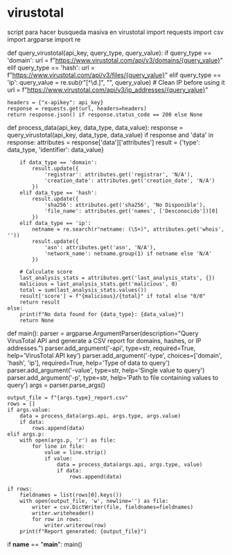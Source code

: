 # virustotal
script para hacer busqueda masiva en virustotal 
import requests
import csv
import argparse
import re

def query_virustotal(api_key, query_type, query_value):
    if query_type == 'domain':
        url = f"https://www.virustotal.com/api/v3/domains/{query_value}"
    elif query_type == 'hash':
        url = f"https://www.virustotal.com/api/v3/files/{query_value}"
    elif query_type == 'ip':
        query_value = re.sub(r"[^\d.]", "", query_value)  # Clean IP before using it
        url = f"https://www.virustotal.com/api/v3/ip_addresses/{query_value}"
    
    headers = {"x-apikey": api_key}
    response = requests.get(url, headers=headers)
    return response.json() if response.status_code == 200 else None

def process_data(api_key, data_type, data_value):
    response = query_virustotal(api_key, data_type, data_value)
    if response and 'data' in response:
        attributes = response['data']['attributes']
        result = {'type': data_type, 'identifier': data_value}

        if data_type == 'domain':
            result.update({
                'registrar': attributes.get('registrar', 'N/A'),
                'creation_date': attributes.get('creation_date', 'N/A')
            })
        elif data_type == 'hash':
            result.update({
                'sha256': attributes.get('sha256', 'No Disponible'),
                'file_name': attributes.get('names', ['Desconocido'])[0]
            })
        elif data_type == 'ip':
            netname = re.search(r"netname: (\S+)", attributes.get('whois', ''))
            result.update({
                'asn': attributes.get('asn', 'N/A'),
                'network_name': netname.group(1) if netname else 'N/A'
            })

        # Calculate score
        last_analysis_stats = attributes.get('last_analysis_stats', {})
        malicious = last_analysis_stats.get('malicious', 0)
        total = sum(last_analysis_stats.values())
        result['score'] = f"{malicious}/{total}" if total else "0/0"
        return result
    else:
        print(f"No data found for {data_type}: {data_value}")
        return None

def main():
    parser = argparse.ArgumentParser(description="Query VirusTotal API and generate a CSV report for domains, hashes, or IP addresses.")
    parser.add_argument('-api', type=str, required=True, help='VirusTotal API key')
    parser.add_argument('-type', choices=['domain', 'hash', 'ip'], required=True, help='Type of data to query')
    parser.add_argument('-value', type=str, help='Single value to query')
    parser.add_argument('-p', type=str, help='Path to file containing values to query')
    args = parser.parse_args()

    output_file = f"{args.type}_report.csv"
    rows = []
    if args.value:
        data = process_data(args.api, args.type, args.value)
        if data:
            rows.append(data)
    elif args.p:
        with open(args.p, 'r') as file:
            for line in file:
                value = line.strip()
                if value:
                    data = process_data(args.api, args.type, value)
                    if data:
                        rows.append(data)
    
    if rows:
        fieldnames = list(rows[0].keys())
        with open(output_file, 'w', newline='') as file:
            writer = csv.DictWriter(file, fieldnames=fieldnames)
            writer.writeheader()
            for row in rows:
                writer.writerow(row)
        print(f"Report generated: {output_file}")

if __name__ == "__main__":
    main()

